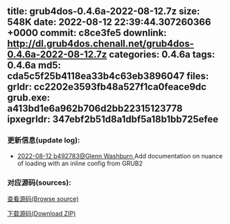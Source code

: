 title: grub4dos-0.4.6a-2022-08-12.7z
size: 548K
date: 2022-08-12 22:39:44.307260366 +0000
commit: c8ce3fe5
downlink: http://dl.grub4dos.chenall.net/grub4dos-0.4.6a-2022-08-12.7z
categories: 0.4.6a
tags: 0.4.6a
md5: cda5c5f25b4118ea33b4c63eb3896047
files:
  grldr: cc2202e3593fb48a527f1ca0feace9dc
  grub.exe: a413bd1e6a962b706d2bb22315123778
  ipxegrldr: 347ebf2b51d8a1dbf5a18b1bb725efee
---

### 更新信息(update log):
  * [2022-08-12 b492783@Glenn Washburn ](https://github.com/chenall/grub4dos/commit/b492783d1a9a3b4da20fcb6009e8655a2de3cb09)     Add documentation on nuance of loading with an inline config from GRUB2


### 对应源码(sources):
  [查看源码(Browse source)](https://github.com/chenall/grub4dos/tree/c8ce3fe5e718c5ba817fd463d5f0e0319703bed1)

  [下载源码(Download ZIP)](https://github.com/chenall/grub4dos/archive/c8ce3fe5e718c5ba817fd463d5f0e0319703bed1.zip)
